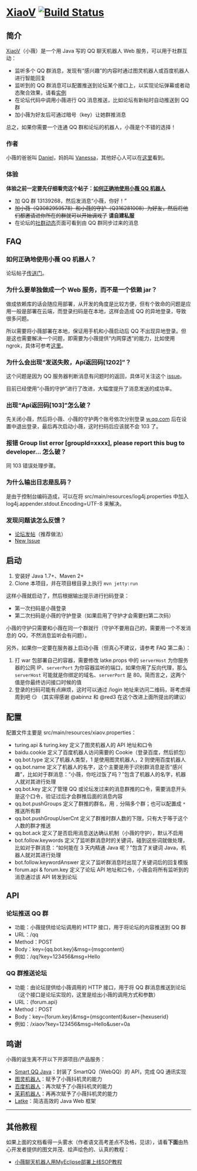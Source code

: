 # [XiaoV](https://github.com/b3log/xiaov) [![Build Status](https://img.shields.io/travis/b3log/xiaov.svg?style=flat)](https://travis-ci.org/b3log/xiaov)

## 简介

[XiaoV](https://github.com/b3log/xiaov)（小薇）是一个用 Java 写的 QQ 聊天机器人 Web 服务，可以用于社群互动：

* 监听多个 QQ 群消息，发现有“感兴趣”的内容时通过图灵机器人或百度机器人进行智能回复
* 监听到的 QQ 群消息可以配置推送到论坛某个接口上，以实现论坛弹幕或者动态聚合效果，请看[实例](https://hacpai.com/community)
* 在论坛代码中调用小薇进行 QQ 消息推送，比如论坛有新帖时自动推送到 QQ 群
* 加小薇为好友后可通过暗号（key）让她群推消息

总之，如果你需要一个连通 QQ 群和论坛的机器人，小薇是个不错的选择！

### 作者

小薇的爸爸叫 [Daniel](https://github.com/88250)，妈妈叫 [Vanessa](https://github.com/Vanessa219)，其他好心人可以在[这里](https://github.com/b3log/xiaov/graphs/contributors)看到。

### 体验

**体验之前一定要先仔细看完这个帖子：[如何正确地使用小薇 QQ 机器人](https://hacpai.com/article/1467011936362)**

* 加 QQ 群 13139268，然后发消息“小薇，你好！”
* ~~加小薇（Q3082959578）和小薇的守护（Q316281008）为好友，然后将他们都邀请进你所在的群就可以开始调戏了~~ **请自建私服**
* 在论坛的[社群动态](https://hacpai.com/community)页面可看到由 QQ 群同步过来的消息

## FAQ

### 如何正确地使用小薇 QQ 机器人？

论坛帖子[传送门](https://hacpai.com/article/1467011936362)。

### 为什么要单独做成一个 Web 服务，而不是一个依赖 jar？
 
做成依赖库的话会随应用部署，从开发的角度是比较方便，但有个致命的问题是应用一般是部署在云端，而登录扫码是在本地，这样会造成 QQ 的异地登录，导致很多问题。

所以需要将小薇部署在本地，保证用手机和小薇启动后 QQ 不出现异地登录。但是这也需要解决一个问题，即需要为小薇提供“内网穿透”的能力，比如使用 ngrok，具体可参考[这里](https://hacpai.com/article/1458787368338)。

### 为什么会出现“发送失败，Api返回码[1202]”？

这个问题是因为 QQ 服务器判断消息有问题时的返回，具体可关注这个 [issue](https://github.com/ScienJus/smartqq/issues/11)。

目前已经使用“小薇的守护”进行了改进，大幅度提升了消息发送的成功率。

### 出现“Api返回码[103]”怎么破？

先关闭小薇，然后将小薇、小薇的守护两个账号依次分别登录 [w.qq.com](http://w.qq.com) 后在设置中退出登录，最后再次启动小薇，这时扫码后应该就不会 103 了。

### 报错 Group list error [groupId=xxxx], please report this bug to developer... 怎么破？

同 103 错误处理步骤。

### 为什么输出日志是乱码？

是由于控制台编码造成，可以在将 src/main/resources/log4j.properties 中加入 log4j.appender.stdout.Encoding=UTF-8 来解决。

### 发现问题该怎么反馈？

* [论坛发帖](https://hacpai.com/tag/%E5%B0%8F%E8%96%87)（推荐做法）
* [New Issue](https://github.com/b3log/xiaov/issues/new) 

## 启动

1. 安装好 Java 1.7+、Maven 2+
2. Clone 本项目，并在项目根目录上执行 `mvn jetty:run`

这样小薇就启动了，然后根据输出提示进行扫码登录：

* 第一次扫码是小薇登录
* 第二次扫码是小薇的守护登录（如果启用了守护才会需要扫第二次码）

小薇的守护只需要和小薇在同一个群就行（守护不要用自己的，需要用一个不发消息的 QQ，不然消息监听会有问题）。

另外，如果你一定要在服务器上启动小薇（但真心不建议，请参考 FAQ 第二条）：

1. 打 war 包部署自己的容器，需要修改 latke.props 中的 `serverHost` 为你服务器的公网 IP、`serverPort` 为你容器监听的端口，如果你用了反向代理，那么 `serverHost` 可能就是你绑定的域名、`serverPort` 是 80。简而言之，这两个值是你最终访问接口时候的值
2. 登录的扫码可能有点麻烦，这时可以通过 /login 地址来访问二维码，哥考虑得周到吧 :smirk: （其实得感谢 @abinnz 和 @red3 在这个改进上面所提出的建议）

## 配置

配置文件主要是 src/main/resources/xiaov.properties：

* turing.api & turing.key 定义了图灵机器人的 API 地址和口令
* baidu.cookie 定义了百度机器人访问需要的 Cookie（登录百度，然后抓包）
* qq.bot.type 定义了机器人类型，1 是使用图灵机器人，2 则使用百度机器人
* qq.bot.name 定义了机器人的名字，这个主要是用于识别群消息是否“感兴趣”，比如对于群消息：“小薇，你吃过饭了吗？”包含了机器人的名字，机器人就对其进行处理
* qq.bot.key 定义了管理 QQ 或论坛发过来的消息群推的口令，需要消息开头是这个口令，验证过后才会群推后面的消息内容
* qq.bot.pushGroups 定义了群推的群名，用 `,` 分隔多个群；也可以配置成 `*` 推送所有群
* qq.bot.pushGroupUserCnt 定义了群推时群人数的下限，只有大于等于这个人数的群才推送
* qq.bot.ack 定义了是否启用消息送达确认机制（小薇的守护），默认不启用
* bot.follow.keywords 定义了监听群消息时的关键词，碰到这些词就做处理，比如对于群消息：“如何能在 3 天内精通 Java 呢？”包含了关键词 Java，机器人就对其进行处理
* bot.follow.keywordAnswer 定义了监听群消息时出现了关键词后的回复模版
* forum.api & forum.key 定义了论坛 API 地址和口令，小薇会将所有监听到的消息通过该 API 转发到论坛

## API

### 论坛推送 QQ 群

* 功能：小薇提供给论坛调用的 HTTP 接口，用于将论坛的内容推送到 QQ 群
* URL：/qq
* Method：POST
* Body：key={qq.bot.key}&msg={msgcontent}
* 例如：/qq?key=123456&msg=Hello

### QQ 群推送论坛

* 功能：由论坛提供给小薇调用的 HTTP 接口，用于将 QQ 群消息推送到论坛（这个接口是论坛实现的，这里是给出小薇的调用方式和参数）
* URL：{forum.api}
* Method：POST
* Body：key={forum.key}&msg={msgcontent}&user={hexuserid}
* 例如：/xiaov?key=123456&msg=Hello&user=0a

## 鸣谢

小薇的诞生离不开以下开源项目/产品服务：

* [Smart QQ Java](https://github.com/ScienJus/smartqq)：封装了 SmartQQ（WebQQ）的 API，完成 QQ 通讯实现
* [图灵机器人](http://www.tuling123.com)：赋予了小薇抖机灵的能力
* [百度机器人](https://baidu.com)：再次赋予了小薇抖机灵的能力
* [茉莉机器人](http://www.itpk.cn)：再再次赋予了小薇抖机灵的能力
* [Latke](https://github.com/b3log/latke)：简洁高效的 Java Web 框架 

----

## 其他教程

如果上面的文档看得一头雾水（作者语文高考差点不及格，见谅），请看**下面**由热心开发者提供的图文并茂、绘声绘色的、认真的教程：

* [小薇聊天机器人用MyEclipse部署上线SOP教程](http://relyn.cn/articles/2016/07/30/1469805716702.html)


